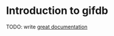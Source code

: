 # Introduction to gifdb

TODO: write [great documentation](http://jacobian.org/writing/what-to-write/)
